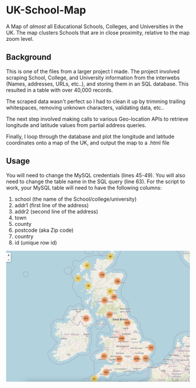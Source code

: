# UK-School-Map
A Map of *almost* all Educational Schools, Colleges, and Universities in the UK. The map clusters Schools that are in close proximity, relative to the map zoom level.

## Background
This is one of the files from a larger project I made. The project involved scraping School, College, and University
information from the interwebs (Names, addresses, URLs, etc..), and storing them in an SQL database. This resulted in a table with over 40,000 records.

The scraped data wasn't perfect so I had to clean it up by trimming trailing whitespaces, removing unknown characters, validating data, etc..

The next step involved making calls to various Geo-location APIs to retrieve longitude and latitude values from partial address queries.

Finally, I loop through the database and plot the longitude and latitude coordinates onto a map of the UK, and output the map to a .html file


## Usage
You will need to change the MySQL credentials (lines 45-49). You will also need to change the table name in the SQL query (line 63). For the script to work, your MySQL table will need to have the following columns:

1. school (the name of the School/college/university)
2. addr1 (first line of the address)
3. addr2 (second line of the address)
4. town
5. county
6. postcode (aka Zip code)
7. country
8. id (unique row id)

![Map.html](https://github.com/dmumford/UK-School-Map/raw/main/example+output.png?raw=true)

